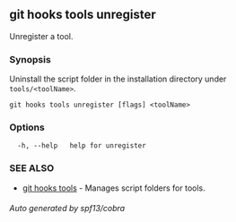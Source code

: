 ## git hooks tools unregister

Unregister a tool.

### Synopsis

Uninstall the script folder in the installation
directory under `tools/<toolName>`.

```
git hooks tools unregister [flags] <toolName>
```

### Options

```
  -h, --help   help for unregister
```

### SEE ALSO

* [git hooks tools](git_hooks_tools.md)	 - Manages script folders for tools.

###### Auto generated by spf13/cobra 

